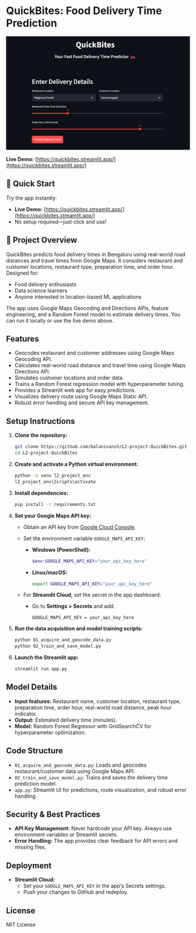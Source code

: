 # QuickBites: Food Delivery Time Prediction

![QuickBites UI](quickbites.png)

**Live Demo:** [https://quickbites.streamlit.app/](https://quickbites.streamlit.app/)

## 🚀 Quick Start

Try the app instantly:
- **Live Demo:** [https://quickbites.streamlit.app/](https://quickbites.streamlit.app/)
- No setup required—just click and use!

## 📝 Project Overview

QuickBites predicts food delivery times in Bengaluru using real-world road distances and travel times from Google Maps. It considers restaurant and customer locations, restaurant type, preparation time, and order hour. Designed for:
- Food delivery enthusiasts
- Data science learners
- Anyone interested in location-based ML applications

The app uses Google Maps Geocoding and Directions APIs, feature engineering, and a Random Forest model to estimate delivery times. You can run it locally or use the live demo above.

## Features
- Geocodes restaurant and customer addresses using Google Maps Geocoding API.
- Calculates real-world road distance and travel time using Google Maps Directions API.
- Simulates customer locations and order data.
- Trains a Random Forest regression model with hyperparameter tuning.
- Provides a Streamlit web app for easy predictions.
- Visualizes delivery route using Google Maps Static API.
- Robust error handling and secure API key management.

## Setup Instructions

1. **Clone the repository:**
   ```sh
   git clone https://github.com/balanivansh/L2-project-QuickBites.git
   cd L2-project-QuickBites
   ```

2. **Create and activate a Python virtual environment:**
   ```sh
   python -m venv l2_project_env
   l2_project_env\Scripts\activate
   ```

3. **Install dependencies:**
   ```sh
   pip install -r requirements.txt
   ```

4. **Set your Google Maps API key:**
   - Obtain an API key from [Google Cloud Console](https://console.cloud.google.com/).
   - Set the environment variable `GOOGLE_MAPS_API_KEY`:
     - **Windows (PowerShell):**
       ```powershell
       $env:GOOGLE_MAPS_API_KEY="your_api_key_here"
       ```
     - **Linux/macOS:**
       ```sh
       export GOOGLE_MAPS_API_KEY="your_api_key_here"
       ```

   - For **Streamlit Cloud**, set the secret in the app dashboard:
     - Go to **Settings > Secrets** and add:
       ```
       GOOGLE_MAPS_API_KEY = your_api_key_here
       ```

5. **Run the data acquisition and model training scripts:**
   ```sh
   python 01_acquire_and_geocode_data.py
   python 02_train_and_save_model.py
   ```

6. **Launch the Streamlit app:**
   ```sh
   streamlit run app.py
   ```

## Model Details

- **Input features:** Restaurant name, customer location, restaurant type, preparation time, order hour, real-world road distance, peak hour indicator.
- **Output:** Estimated delivery time (minutes).
- **Model:** Random Forest Regressor with GridSearchCV for hyperparameter optimization.

## Code Structure

- `01_acquire_and_geocode_data.py`: Loads and geocodes restaurant/customer data using Google Maps API.
- `02_train_and_save_model.py`: Trains and saves the delivery time prediction model.
- `app.py`: Streamlit UI for predictions, route visualization, and robust error handling.

## Security & Best Practices

- **API Key Management:** Never hardcode your API key. Always use environment variables or Streamlit secrets.
- **Error Handling:** The app provides clear feedback for API errors and missing files.

## Deployment

- **Streamlit Cloud:**
   - Set your `GOOGLE_MAPS_API_KEY` in the app's Secrets settings.
   - Push your changes to GitHub and redeploy.

## License

MIT License
